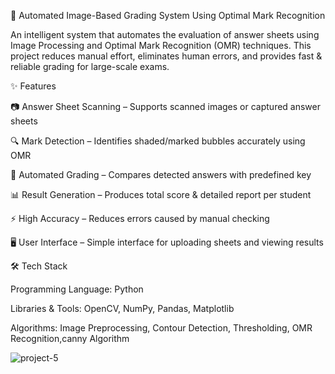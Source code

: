 📘 Automated Image-Based Grading System Using Optimal Mark Recognition

An intelligent system that automates the evaluation of answer sheets using Image Processing and Optimal Mark Recognition (OMR) techniques.
This project reduces manual effort, eliminates human errors, and provides fast & reliable grading for large-scale exams.

✨ Features

📷 Answer Sheet Scanning – Supports scanned images or captured answer sheets

🔍 Mark Detection – Identifies shaded/marked bubbles accurately using OMR

🧠 Automated Grading – Compares detected answers with predefined key

📊 Result Generation – Produces total score & detailed report per student

⚡ High Accuracy – Reduces errors caused by manual checking

🖥️ User Interface – Simple interface for uploading sheets and viewing results

🛠️ Tech Stack

Programming Language: Python

Libraries & Tools: OpenCV, NumPy, Pandas, Matplotlib

Algorithms: Image Preprocessing, Contour Detection, Thresholding, OMR Recognition,canny Algorithm

![project-5](https://github.com/user-attachments/assets/30e3f28a-d9ab-4373-8db0-d1ee379a6b4e)


